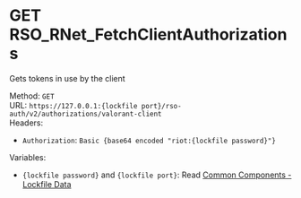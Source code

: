 <!-- This file is automatically generated! Do not edit it directly! See https://github.com/techchrism/valorant-api-docs/blob/trunk/contributing.md for more information. -->

# GET RSO_RNet_FetchClientAuthorizations

Gets tokens in use by the client  


Method: `GET`  
URL: `https://127.0.0.1:{lockfile port}/rso-auth/v2/authorizations/valorant-client`  
Headers:
 - `Authorization`: `Basic {base64 encoded "riot:{lockfile password}"}`

Variables:
 - `{lockfile password}` and `{lockfile port}`: Read [Common Components - Lockfile Data](../common-components.md#lockfile-data)

